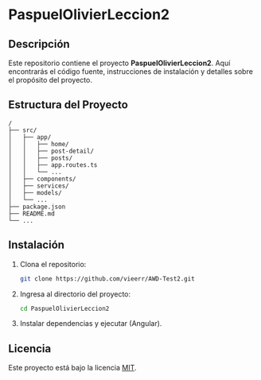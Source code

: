 # PaspuelOlivierLeccion2

## Descripción

Este repositorio contiene el proyecto **PaspuelOlivierLeccion2**. Aquí encontrarás el código fuente, instrucciones de instalación y detalles sobre el propósito del proyecto.

## Estructura del Proyecto

```
/
├── src/
│   ├── app/
│   │   ├── home/
│   │   ├── post-detail/
│   │   ├── posts/
│   │   ├── app.routes.ts
│   │   └── ...
│   ├── components/
│   ├── services/
│   ├── models/
│   └── ...
├── package.json
├── README.md
└── ...
```

## Instalación

1. Clona el repositorio:
    ```bash
    git clone https://github.com/vieerr/AWD-Test2.git
    ```
2. Ingresa al directorio del proyecto:
    ```bash
    cd PaspuelOlivierLeccion2
    ```
3. Instalar dependencias y ejecutar (Angular).

## Licencia

Este proyecto está bajo la licencia [MIT](LICENSE).
